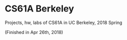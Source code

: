 # CS61A Berkeley
Projects, hw, labs of CS61A in UC Berkeley, 2018 Spring

(Finished in Apr 26th, 2018)
